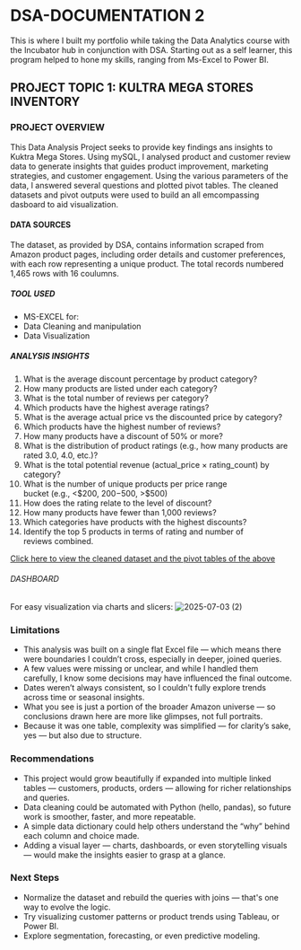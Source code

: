 # DSA-DOCUMENTATION 2
This is where I built my portfolio while taking the Data Analytics course with the Incubator hub in conjunction with DSA. Starting out as a self learner, this program helped to hone my skills, ranging from Ms-Excel to Power BI.
## PROJECT TOPIC 1: KULTRA MEGA STORES INVENTORY 
### PROJECT OVERVIEW
This Data Analysis Project seeks to provide key findings ans insights to Kuktra Mega Stores. Using mySQL, I analysed product and customer review data to generate insights that guides product improvement, marketing strategies, and customer engagement. Using the various parameters of the data, I answered several questions and plotted pivot tables. The cleaned datasets and pivot outputs were used to build an all emcompassing dasboard to aid visualization.
#### DATA SOURCES
The dataset, as provided by DSA, contains information scraped from Amazon product pages, including order details and customer preferences, with each row representing a unique product. The total records numbered 1,465 rows with 16 coulumns.
##### TOOL USED 
- MS-EXCEL for:
- Data Cleaning and manipulation
- Data Visualization

##### ANALYSIS INSIGHTS
1. What is the average discount percentage by product category?
2. How many products are listed under each category?
3. What is the total number of reviews per category?
4. Which products have the highest average ratings?
5. What is the average actual price vs the discounted price by category?
6. Which products have the highest number of reviews?
7. How many products have a discount of 50% or more?
8. What is the distribution of product ratings (e.g., how many products are rated 3.0,
4.0, etc.)?
9. What is the total potential revenue (actual_price × rating_count) by category?
10. What is the number of unique products per price range bucket (e.g., <$200, $200-$500, >$500)
11. How does the rating relate to the level of discount?
12. How many products have fewer than 1,000 reviews?
13. Which categories have products with the highest discounts?
14. Identify the top 5 products in terms of rating and number of reviews combined.

[Click here to view the cleaned dataset and the pivot tables of the above](https://github.com/fav-our123/DSA-documentation/raw/refs/heads/main/Amazon%20case%20study%20(Autosaved)%20(Recovered).xlsx)

###### DASHBOARD
For easy visualization via charts and slicers:
![2025-07-03 (2)](https://github.com/user-attachments/assets/b3c4d50d-8760-4895-b7dd-bab997c831b9)

### Limitations

- This analysis was built on a single flat Excel file — which means there were boundaries I couldn’t cross, especially in deeper, joined queries.
- A few values were missing or unclear, and while I handled them carefully, I know some decisions may have influenced the final outcome.
- Dates weren’t always consistent, so I couldn't fully explore trends across time or seasonal insights.
- What you see is just a portion of the broader Amazon universe — so conclusions drawn here are more like glimpses, not full portraits.
- Because it was one table, complexity was simplified — for clarity’s sake, yes — but also due to structure.

### Recommendations

- This project would grow beautifully if expanded into multiple linked tables — customers, products, orders — allowing for richer relationships and queries.
- Data cleaning could be automated with Python (hello, pandas), so future work is smoother, faster, and more repeatable.
- A simple data dictionary could help others understand the “why” behind each column and choice made.
- Adding a visual layer — charts, dashboards, or even storytelling visuals — would make the insights easier to grasp at a glance.

### Next Steps

- Normalize the dataset and rebuild the queries with joins — that's one way to evolve the logic.
- Try visualizing customer patterns or product trends using Tableau, or Power BI.
- Explore segmentation, forecasting, or even predictive modeling.




